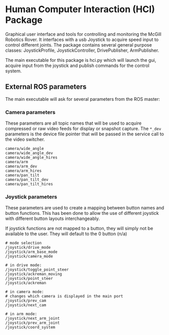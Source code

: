 # Human Computer Interaction (HCI) Package

Graphical user interface and tools for controlling and monitoring the McGill Robotics Rover. It interfaces with a usb Joystick to acquire speed input to control different joints. The package contains several general purpose classes: JoystickProfile, JoystickController, DrivePublisher, ArmPublisher.

The main executable for this package is hci.py which will launch the gui, acquire input from the joystick and publish commands for the control system.

## External ROS parameters

The main executable will ask for several parameters from the ROS master:

### Camera parameters

These parameters are all topic names that will be used to acquire compressed or raw video feeds for display or snapshot capture. The `*_dev` parameters is the device file pointer that will be passed in the service call to the video switcher.
```
camera/wide_angle       
camera/wide_angle_dev   
camera/wide_angle_hires 
camera/arm              
camera/arm_dev          
camera/arm_hires        
camera/pan_tilt         
camera/pan_tilt_dev     
camera/pan_tilt_hires   
```

### Joystick parameters

These parameters are used to create a mapping between button names and button functions. This has been done to allow the use of different joystick with different button layouts interchangeably.  

If joystick functions are not mapped to a button, they will simply not be available to the user. They will default to the 0 button (n/a)
```
# mode selection
/joystick/drive_mode
/joystick/arm_base_mode
/joystick/camera_mode

# in drive mode:
/joystick/toggle_point_steer
/joystick/ackreman_moving
/joystick/point_steer
/joystick/ackreman

# in camera mode:
# changes which camera is displayed in the main port 
/joystick/prev_cam
/joystick/next_cam

# in arm mode:
/joystick/next_arm_joint
/joystick/prev_arm_joint
/joystick/coord_system
```